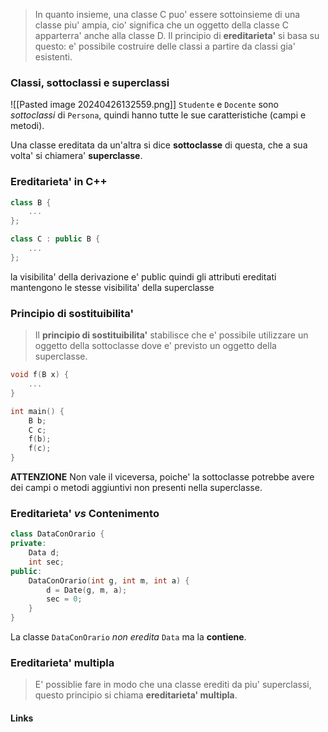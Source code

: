 >In quanto insieme, una classe C puo' essere sottoinsieme di una classe piu' ampia, cio' significa che un oggetto della classe C apparterra' anche alla classe D. Il principio di **ereditarieta'** si basa su questo: e' possibile costruire delle classi a partire da classi gia' esistenti.

### Classi, sottoclassi e superclassi
![[Pasted image 20240426132559.png]]
`Studente` e `Docente` sono *sottoclassi* di `Persona`, quindi hanno tutte le sue caratteristiche (campi e metodi).

Una classe ereditata da un'altra si dice **sottoclasse** di questa, che a sua volta' si chiamera' **superclasse**.

### Ereditarieta' in C++
```cpp
class B {
	...
};

class C : public B {
	...
};
```
la visibilita' della derivazione e' public quindi gli attributi ereditati mantengono le stesse visibilita' della superclasse

### Principio di sostituibilita'
>Il **principio di sostituibilita'** stabilisce che e' possibile utilizzare un oggetto della sottoclasse dove e' previsto un oggetto della superclasse.

```cpp
void f(B x) {
	...
}

int main() {
	B b;
	C c;
	f(b);
	f(c);
}
```
**ATTENZIONE**
Non vale il viceversa, poiche' la sottoclasse potrebbe avere dei campi o metodi aggiuntivi non presenti nella superclasse.

### Ereditarieta' *vs* Contenimento
```cpp
class DataConOrario {
private:
	Data d;
	int sec;
public:
	DataConOrario(int g, int m, int a) {
		d = Date(g, m, a);
		sec = 0;
	}
}
```
La classe `DataConOrario` *non eredita* `Data` ma la **contiene**.

### Ereditarieta' multipla
>E' possiblie fare in modo che una classe erediti da piu' superclassi, questo principio si chiama **ereditarieta' multipla**.

#### Links
